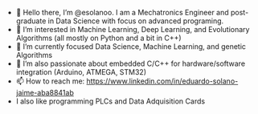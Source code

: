 - 👋 Hello there, I’m @esolanoo. I am a Mechatronics Engineer and post-graduate in Data Science with focus on advanced programing.
- 👀 I’m interested in Machine Learning, Deep Learning, and Evolutionary Algorithms (all mostly on Python and a bit in C++)
- 🌱 I’m currently focused Data Science, Machine Learning, and genetic Algorithms
- 💞️ I’m also passionate about embedded C/C++ for hardware/software integration (Arduino, ATMEGA, STM32)
- 📫 How to reach me: https://www.linkedin.com/in/eduardo-solano-jaime-aba8841ab
- I also like programming PLCs and Data Adquisition Cards

<!---
esolanoo/esolanoo is a ✨ special ✨ repository because its `README.md` (this file) appears on your GitHub profile.
You can click the Preview link to take a look at your changes.
--->
